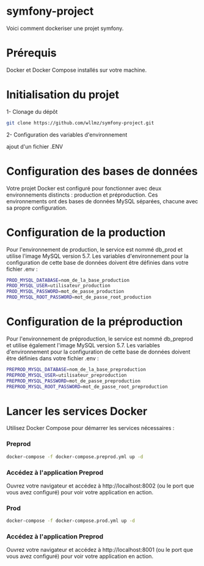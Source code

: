 # symfony-project

Voici comment dockeriser une projet symfony.

# Prérequis
Docker et Docker Compose installés sur votre machine.

# Initialisation du projet

1- Clonage du dépôt

  ```sh
  git clone https://github.com/wllmz/symfony-project.git
  ```

2- Configuration des variables d'environnement
 
 ajout d'un fichier .ENV

# Configuration des bases de données
Votre projet Docker est configuré pour fonctionner avec deux environnements distincts : production et préproduction. Ces environnements ont des bases de données MySQL séparées, chacune avec sa propre configuration.

# Configuration de la production
Pour l'environnement de production, le service est nommé db_prod et utilise l'image MySQL version 5.7. Les variables d'environnement pour la configuration de cette base de données doivent être définies dans votre fichier .env :

  ```sh
PROD_MYSQL_DATABASE=nom_de_la_base_production
PROD_MYSQL_USER=utilisateur_production
PROD_MYSQL_PASSWORD=mot_de_passe_production
PROD_MYSQL_ROOT_PASSWORD=mot_de_passe_root_production
 ```

# Configuration de la préproduction
Pour l'environnement de préproduction, le service est nommé db_preprod et utilise également l'image MySQL version 5.7. Les variables d'environnement pour la configuration de cette base de données doivent être définies dans votre fichier .env :

```sh
PREPROD_MYSQL_DATABASE=nom_de_la_base_preproduction
PREPROD_MYSQL_USER=utilisateur_preproduction
PREPROD_MYSQL_PASSWORD=mot_de_passe_preproduction
PREPROD_MYSQL_ROOT_PASSWORD=mot_de_passe_root_preproduction
 ```

# Lancer les services Docker

Utilisez Docker Compose pour démarrer les services nécessaires :

### Preprod
  ```sh
docker-compose -f docker-compose.preprod.yml up -d
 ```

### Accédez à l'application Preprod

Ouvrez votre navigateur et accédez à http://localhost:8002 (ou le port que vous avez configuré) pour voir votre application en action.

### Prod
  ```sh
docker-compose -f docker-compose.prod.yml up -d
 ```

### Accédez à l'application Preprod

Ouvrez votre navigateur et accédez à http://localhost:8001 (ou le port que vous avez configuré) pour voir votre application en action.
